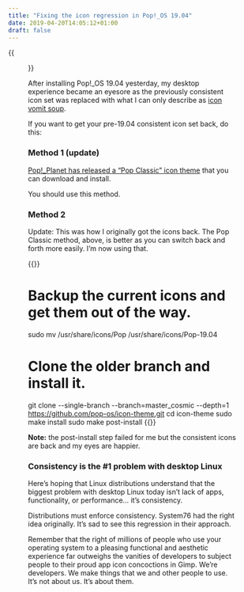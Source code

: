```yaml
---
title: "Fixing the icon regression in Pop!_OS 19.04"
date: 2019-04-20T14:05:12+01:00
draft: false
---
```


{{<figure src="consistent-icons.jpeg" alt="Screenshot of some consistent Pop!_OS icons from Pop!_OS 18.10 and earlier." caption="Ah, consistent icons.">}}

After installing Pop!_OS 19.04 yesterday, my desktop experience became an eyesore as the previously consistent icon set was replaced with what I can only describe as [icon vomit soup](https://mastodon.ar.al/@aral/101958586404597562).

If you want to get your pre-19.04 consistent icon set back, do this:

### Method 1 (update)

[Pop!_Planet has released a “Pop Classic” icon theme](https://pop-planet.info/forums/projects/pop-classic.3/) that you can download and install.

You should use this method.

### Method 2

Update: This was how I originally got the icons back. The Pop Classic method, above, is better as you can switch back and forth more easily. I’m now using that.

{{<highlight shell>}}
# Backup the current icons and get them out of the way.
sudo mv /usr/share/icons/Pop /usr/share/icons/Pop-19.04

# Clone the older branch and install it.
git clone --single-branch --branch=master_cosmic --depth=1 https://github.com/pop-os/icon-theme.git
cd icon-theme
sudo make install
sudo make post-install
{{</highlight>}}

__Note:__ the post-install step failed for me but the consistent icons are back and my eyes are happier.


### Consistency is the #1 problem with desktop Linux

Here’s hoping that Linux distributions understand that the biggest problem with desktop Linux today isn’t lack of apps, functionality, or performance… it’s consistency.

Distributions must enforce consistency. System76 had the right idea originally. It’s sad to see this regression in their approach.

Remember that the right of millions of people who use your operating system to a pleasing functional and aesthetic experience far outweighs the vanities of developers to subject people to their proud app icon concoctions in Gimp. We’re developers. We make things that we and other people to use. It’s not about us. It’s about them.
